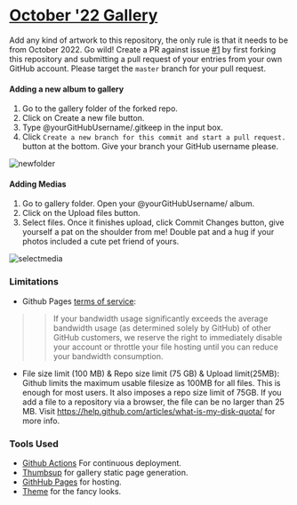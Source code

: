# [October '22 Gallery](https://ekinhbayar.github.io/hacktoberfest-gallery/)
Add any kind of artwork to this repository, the only rule is that it needs to be from October 2022. Go wild! Create a PR against issue [#1](https://github.com/ekinhbayar/hacktoberfest-gallery/issues/1) by first forking this repository and submitting a pull request of your entries from your own GitHub account. Please target the `master` branch for your pull request.

#### Adding a new album to gallery
1. Go to the gallery folder of the forked repo.
2. Click on Create a new file button.
3. Type @yourGitHubUsername/.gitkeep in the input box.
4. Click `Create a new branch for this commit and start a pull request.` button at the bottom. Give your branch your GitHub username please.

![newfolder](https://media.giphy.com/media/455paOHOAWr4KWNOtg/giphy.gif)

#### Adding Medias
1. Go to gallery folder. Open your @yourGitHubUsername/ album.
2. Click on the Upload files button.
3. Select files. Once it finishes upload, click Commit Changes button, give yourself a pat on the shoulder from me! Double pat and a hug if your photos included a cute pet friend of yours.

![selectmedia](https://media.giphy.com/media/2uIfenjYx5anbQOEAo/giphy.gif)

### Limitations
* Github Pages [terms of service](https://help.github.com/articles/github-terms-of-service/):
>> If your bandwidth usage significantly exceeds the average bandwidth usage (as determined solely by GitHub) of other GitHub customers, we reserve the right to immediately disable your account or throttle your file hosting until you can reduce your bandwidth consumption.

* File size limit (100 MB) & Repo size limit (75 GB) & Upload limit(25MB): Github limits the maximum usable filesize as 100MB for all files. This is enough for most users. It also imposes a repo size limit of 75GB. If you add a file to a repository via a browser, the file can be no larger than 25 MB. Visit https://help.github.com/articles/what-is-my-disk-quota/ for more info.

### Tools Used
* [Github Actions](https://github.com/features/actions) For continuous deployment.
* [Thumbsup](https://thumbsup.github.io/) for gallery static page generation.
* [GithHub Pages](https://pages.github.com/) for hosting.
* [Theme](https://github.com/gautamkrishnar/github-pages-gallery) for the fancy looks.

